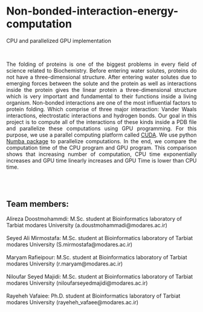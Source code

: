# Non-bonded-interaction-energy-computation
CPU and parallelized GPU implementation

</br>
<p align="justify">
The folding of proteins is one of the biggest problems in every field of science related to
Biochemistry. Before entering water solutes, proteins do not have a three-dimensional
structure. After entering water solutes due to emerging forces between the solute and the
protein as well as interactions inside the protein gives the linear protein a three-dimensional
structure which is very important and fundamental to their functions inside a living organism.
Non-bonded interactions are one of the most influential factors to protein folding. Which
comprise of three major interaction: Vander Waals interactions, electrostatic interactions and
hydrogen bonds. Our goal in this project is to compute all of the interactions of these kinds
inside a PDB file and parallelize these computations using GPU programming. For this
purpose, we use a parallel computing platform called <a href="https://developer.nvidia.com/cuda-toolkit">CUDA</a>. We use python <a href="http://numba.pydata.org/">Numba
package</a> to parallelize computations. In the end, we compare the computation time of the
CPU program and GPU program. This comparison shows that increasing number of
computation, CPU time exponentially increases and GPU time linearly increases and GPU
Time is lower than CPU time.
</p>

</br></br>
<h2>Team members:</h2>
Alireza Doostmohammdi: M.Sc. student at Bioinformatics laboratory of Tarbiat modares University (a.doustmohammadi@modares.ac.ir)
</br></br>
Seyed Ali Mirmostafa:  M.Sc. student at Bioinformatics laboratory of Tarbiat modares University (S.mirmostafa@modares.ac.ir)
</br></br>
Maryam Rafieipour:  M.Sc. student at Bioinformatics laboratory of Tarbiat modares University (r.maryam@modares.ac.ir)
</br></br>
Niloufar Seyed Majidi:  M.Sc. student at Bioinformatics laboratory of Tarbiat modares University (niloufarseyedmajidi@modares.ac.ir)
</br></br>
Rayeheh Vafaiee: Ph.D. student at Bioinformatics laboratory of Tarbiat modares University (rayeheh_vafaee@modares.ac.ir)
